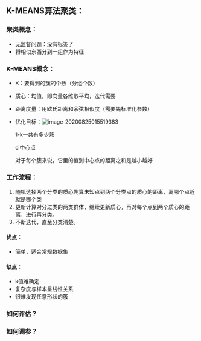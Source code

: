 ## K-MEANS算法聚类：

### 聚类概念：

- 无监督问题：没有标签了
- 将相似东西分到一组作为特征

### K-MEANS概念：

- K：要得到的簇的个数（分组个数）

- 质心：均值，即向量各维取平均，迭代需要

- 距离度量：用欧氏距离和余弦相似度（需要先标准化参数）

- 优化目标：![image-20200825015519383](C:%5CUsers%5Clenovo%5CAppData%5CRoaming%5CTypora%5Ctypora-user-images%5Cimage-20200825015519383.png)

  1-k一共有多少簇

  ci中心点 

  对于每个簇来说，它里的值到中心点的距离之和是越小越好



### 工作流程：

1. 随机选择两个分类的质心先算未知点到两个分类点的质心的距离，离哪个点近就是哪个类
2. 更新计算对分过类的两类群体，继续更新质心，再对每个点到两个质心的距离，进行再分类。
3. 不断迭代，直至分类清楚。



#### 优点：

- 简单，适合常规数据集



#### 缺点：

- k值难确定
- 复杂度与样本呈线性关系
- 很难发现任意形状的簇

### 如何评估？

### 如何调参？

